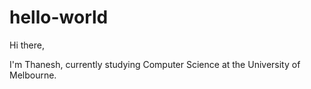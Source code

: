 # hello-world

Hi there,

I'm Thanesh, currently studying Computer Science at the University of Melbourne.
